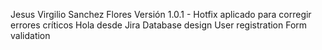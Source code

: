 Jesus Virgilio Sanchez Flores
Versión 1.0.1 - Hotfix aplicado para corregir errores críticos
Hola desde Jira
Database design
User registration
Form validation